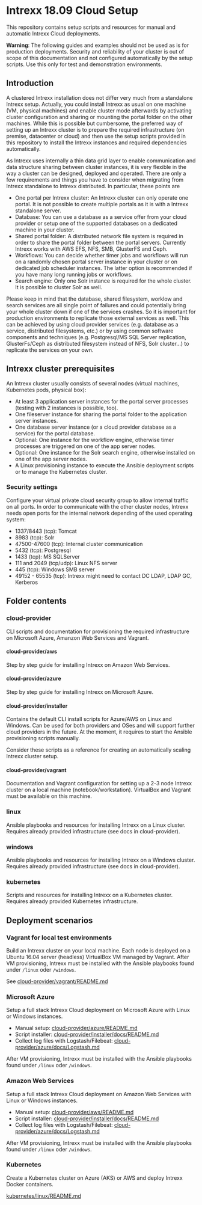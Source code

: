 # Intrexx 18.09 Cloud Setup

This repository contains setup scripts and resources for manual and automatic Intrexx Cloud deployments.

__Warning__:
The following guides and examples should not be used as is for production deployments. Security and reliability of your cluster is out of scope of this documentation and not configured automatically by the setup scripts. Use this only for test and demonstration environments.

## Introduction

A clustered Intrexx installation does not differ very much from a standalone Intrexx setup. Actually, you could install Intrexx as usual on one machine (VM, physical machines) and enable cluster mode afterwards by activating cluster configuration and sharing or mounting the portal folder on the other machines. While this is possible but cumbersome, the preferred way of setting up an Intrexx cluster is to prepare the required infrastructure (on premise, datacenter or cloud) and then use the setup scripts provided in this repository to install the Intrexx instances and required dependencies automatically.

As Intrexx uses internally a thin data grid layer to enable communication and data structure sharing between cluster instances, it is very flexible in the way a cluster can be designed, deployed and operated. There are only a few requirements and things you have to consider when migrating from Intrexx standalone to Intrexx distributed. In particular, these points are

- One portal per Intrexx cluster: An Intrexx cluster can only operate one portal. It is not possible to create multiple portals as it is with a Intrexx standalone server.
- Database: You can use a database as a service offer from your cloud provider or setup one of the supported databases on a dedicated machine in your cluster.
- Shared portal folder: A distributed network file system is required in order to share the portal folder between the portal servers. Currently Intrexx works with AWS EFS, NFS, SMB, GlusterFS and Ceph.
- Workflows: You can decide whether timer jobs and workflows will run on a randomly chosen portal server instance in your cluster or on dedicated job scheduler instances. The latter option is recommended if you have many long running jobs or workflows.
- Search engine: Only one Solr instance is required for the whole cluster. It is possible to cluster Solr as well.

Please keep in mind that the database, shared filesystem, worklow and search services are all single point of failures and could potentially bring your whole cluster down if one of the services crashes. So it is important for production environments to replicate those external services as well. This can be achieved by using cloud provider services (e.g. database as a service, distributed filesystems, etc.) or by using common software components and techniques (e.g. Postgresql/MS SQL Server replication, GlusterFs/Ceph as distributed filesystem instead of NFS, Solr cluster...) to replicate the services on your own.

## Intrexx cluster prerequisites

An Intrexx cluster usually consists of several nodes (virtual machines, Kubernetes pods, physical box):

- At least 3 application server instances for the portal server processes (testing with 2 instances is possible, too).
- One fileserver instance for sharing the portal folder to the application server instances.
- One database server instance (or a cloud provider database as a service) for the portal database.
- Optional: One instance for the workflow engine, otherwise timer processes are triggered on one of the app server nodes.
- Optional: One instance for the Solr search engine, otherwise installed on one of the app server nodes.
- A Linux provisioning instance to execute the Ansible deployment scripts or to manage the Kubernetes cluster.

### Security settings

Configure your virtual private cloud security group to allow internal traffic on all ports. In order to communicate with the other cluster nodes, Intrexx needs open ports for the internal network depending of the used operating system:

- 1337/8443 (tcp): Tomcat
- 8983 (tcp): Solr
- 47500-47600 (tcp): Internal cluster communication
- 5432 (tcp): Postgresql
- 1433 (tcp): MS SQLServer
- 111 and 2049 (tcp/udp): Linux NFS server
- 445 (tcp): Windows SMB server
- 49152 - 65535 (tcp): Intrexx might need to contact DC LDAP, LDAP GC, Kerberos

## Folder contents

### cloud-provider

CLI scripts and documentation for provisioning the required infrastructure on Microsoft Azure, Amanzon Web Services and Vagrant.

#### cloud-provider/aws

Step by step guide for installing Intrexx on Amazon Web Services.

#### cloud-provider/azure

Step by step guide for installing Intrexx on Microsoft Azure.

#### cloud-provider/installer

Contains the default CLI install scripts for Azure/AWS on Linux and Windows. Can be used for both providers and OSes and will support further cloud providers in the future. At the moment, it requires to start the Ansible provisioning scripts manually.

Consider these scripts as a reference for creating an automatically scaling Intrexx cluster setup.

#### cloud-provider/vagrant

Documentation and Vagrant configuration for setting up a 2-3 node Intrexx cluster on a local machine (notebook/workstation). VirtualBox and Vagrant must be available on this machine.

### linux

Ansible playbooks and resources for installing Intrexx on a Linux cluster. Requires already provided infrastructure (see docs in cloud-provider).

### windows

Ansible playbooks and resources for installing Intrexx on a Windows cluster. Requires already provided infrastructure (see docs in cloud-provider).

### kubernetes

Scripts and resources for installing Intrexx on a Kubernetes cluster. Requires already provided Kubernetes infrastructure.

## Deployment scenarios

### Vagrant for local test environments

Build an Intrexx cluster on your local machine. Each node is deployed on a Ubuntu 16.04 server (headless) VirtualBox VM managed by Vagrant. After VM provisioning, Intrexx must be installed with the Ansible playbooks found under `/linux` oder `/windows`.

See [cloud-provider/vagrant/README.md](cloud-provider/vagrant/README.md)

### Microsoft Azure

Setup a full stack Intrexx Cloud deployment on Microsoft Azure with Linux or Windows instances.

- Manual setup: [cloud-provider/azure/README.md](cloud-provider/azure/README.md)
- Script installer: [cloud-provider/installer/docs/README.md](cloud-provider/installer/docs/README.md)
- Collect log files with Logstash/Filebeat: [cloud-provider/azure/docs/Logstash.md](cloud-provider/azure/docs/Logstash.md)

After VM provisioning, Intrexx must be installed with the Ansible playbooks found under `/linux` oder `/windows`.

### Amazon Web Services

Setup a full stack Intrexx Cloud deployment on Amazon Web Services with Linux or Windows instances.

- Manual setup: [cloud-provider/aws/README.md](cloud-provider/aws/README.md)
- Script installer: [cloud-provider/installer/docs/README.md](cloud-provider/installer/docs/README.md)
- Collect log files with Logstash/Filebeat: [cloud-provider/azure/docs/Logstash.md](cloud-provider/azure/docs/Logstash.md)

After VM provisioning, Intrexx must be installed with the Ansible playbooks found under `/linux` oder `/windows`.

### Kubernetes

Create a Kubernetes cluster on Azure (AKS) or AWS and deploy Intrexx Docker containers.

[kubernetes/linux/README.md](kubernetes/linux/docs/README.md)